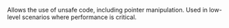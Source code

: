 Allows the use of unsafe code, including pointer manipulation. Used in low-level scenarios where performance is critical.